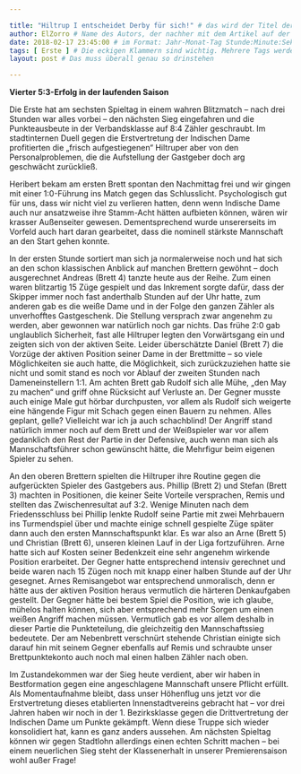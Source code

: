 ```yaml
---

title: "Hiltrup I entscheidet Derby für sich!" # das wird der Titel der Seite, am besten in Anführungszeichen (z.B. wenn er Sonderzeichen enthält).
author: ElZorro # Name des Autors, der nachher mit dem Artikel auf der Seite angezeigt wird; das ist unabhängig vom github-Benutzernamen
date: 2018-02-17 23:45:00 # im Format: Jahr-Monat-Tag Stunde:Minute:Sekunde, die Uhrzeit ist optional
tags: [ Erste ] # Die eckigen Klammern sind wichtig. Mehrere Tags werden durch Kommas separiert
layout: post # Das muss überall genau so drinstehen

---
```

**Vierter 5:3-Erfolg in der laufenden Saison** 

Die Erste hat am sechsten Spieltag in einem wahren Blitzmatch – nach drei Stunden war alles vorbei – den nächsten Sieg eingefahren und die Punkteausbeute in der Verbandsklasse auf 8:4 Zähler geschraubt. Im stadtinternen Duell gegen die Erstvertretung der Indischen Dame profitierten die „frisch aufgestiegenen“ Hiltruper aber von den Personalproblemen, die die Aufstellung der Gastgeber doch arg geschwächt zurückließ.
<!-- continue -->
Heribert bekam am ersten Brett spontan den Nachmittag frei und wir gingen mit einer 1:0-Führung ins Match gegen das Schlusslicht. Psychologisch gut für uns, dass wir nicht viel zu verlieren hatten, denn wenn Indische Dame auch nur ansatzweise ihre Stamm-Acht hätten aufbieten können, wären wir krasser Außenseiter gewesen. Dementsprechend wurde unsererseits im Vorfeld auch hart daran gearbeitet, dass die nominell stärkste Mannschaft an den Start gehen konnte.

In der ersten Stunde sortiert man sich ja normalerweise noch und hat sich an den schon klassischen Anblick auf manchen Brettern gewöhnt – doch ausgerechnet Andreas (Brett 4) tanzte heute aus der Reihe. Zum einen waren blitzartig 15 Züge gespielt und das Inkrement sorgte dafür, dass der Skipper immer noch fast anderthalb Stunden auf der Uhr hatte, zum anderen gab es die weiße Dame und in der Folge den ganzen Zähler als unverhofftes Gastgeschenk. Die Stellung versprach zwar angenehm zu werden, aber gewonnen war natürlich noch gar nichts. Das frühe 2:0 gab unglaublich Sicherheit, fast alle Hiltruper legten den Vorwärtsgang ein und zeigten sich von der aktiven Seite. Leider überschätzte Daniel (Brett 7) die Vorzüge der aktiven Position seiner Dame in der Brettmitte – so viele Möglichkeiten sie auch hatte, die Möglichkeit, sich zurückzuziehen hatte sie nicht und somit stand es noch vor Ablauf der zweiten Stunden nach Dameneinstellern 1:1. Am achten Brett gab Rudolf sich alle Mühe, „den May zu machen“ und griff ohne Rücksicht auf Verluste an. Der Gegner musste auch einige Male gut hörbar durchpusten, vor allem als Rudolf sich weigerte eine hängende Figur mit Schach gegen einen Bauern zu nehmen. Alles geplant, gelle? Vielleicht war ich ja auch schachblind! Der Angriff stand natürlich immer noch auf dem Brett und der Weißspieler war vor allem gedanklich den Rest der Partie in der Defensive, auch wenn man sich als Mannschaftsführer schon gewünscht hätte, die Mehrfigur beim eigenen Spieler zu sehen.

An den oberen Brettern spielten die Hiltruper ihre Routine gegen die aufgerückten Spieler des Gastgebers aus. Phillip (Brett 2) und Stefan (Brett 3) machten in Positionen, die keiner Seite Vorteile versprachen, Remis und stellten das Zwischenresultat auf 3:2. Wenige Minuten nach dem Friedensschluss bei Phillip lenkte Rudolf seine Partie mit zwei Mehrbauern ins Turmendspiel über und machte einige schnell gespielte Züge später dann auch den ersten Mannschaftspunkt klar. Es war also an Arne (Brett 5) und Christian (Brett 6), unseren kleinen Lauf in der Liga fortzuführen. Arne hatte sich auf Kosten seiner Bedenkzeit eine sehr angenehm wirkende Position erarbeitet. Der Gegner hatte entsprechend intensiv gerechnet und beide waren nach 15 Zügen noch mit knapp einer halben Stunde auf der Uhr gesegnet. Arnes Remisangebot war entsprechend unmoralisch, denn er hätte aus der aktiven Position heraus vermutlich die härteren Denkaufgaben gestellt. Der Gegner hätte bei bestem Spiel die Position, wie ich glaube, mühelos halten können, sich aber entsprechend mehr Sorgen um einen weißen Angriff machen müssen. Vermutlich gab es vor allem deshalb in dieser Partie die Punkteteilung, die gleichzeitig den Mannschaftssieg bedeutete. Der am Nebenbrett verschnürt stehende Christian einigte sich darauf hin mit seinem Gegner ebenfalls auf Remis und schraubte unser Brettpunktekonto auch noch mal einen halben Zähler nach oben.

Im Zustandekommen war der Sieg heute verdient, aber wir haben in Bestformation gegen eine angeschlagene Mannschaft unsere Pflicht erfüllt. Als Momentaufnahme bleibt, dass unser Höhenflug uns jetzt vor die Erstvertretung dieses etablierten Innenstadtvereins gebracht hat – vor drei Jahren haben wir noch in der 1. Bezirksklasse gegen die Drittvertretung der Indischen Dame um Punkte gekämpft. Wenn diese Truppe sich wieder konsolidiert hat, kann es ganz anders aussehen. Am nächsten Spieltag können wir gegen Stadtlohn allerdings einen echten Schritt machen – bei einem neuerlichen Sieg steht der Klassenerhalt in unserer Premierensaison wohl außer Frage!
